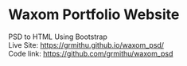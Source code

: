 # Waxom Portfolio Website
PSD to HTML Using Bootstrap <br>
Live Site: https://grmithu.github.io/waxom_psd/ <br>
Code link: https://github.com/grmithu/waxom_psd
